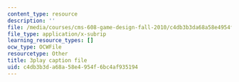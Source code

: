 ```yaml
---
content_type: resource
description: ''
file: /media/courses/cms-608-game-design-fall-2010/c4db3b3da68a58e4954f6bc4af935194_68556.vtt
file_type: application/x-subrip
learning_resource_types: []
ocw_type: OCWFile
resourcetype: Other
title: 3play caption file
uid: c4db3b3d-a68a-58e4-954f-6bc4af935194
---
```

